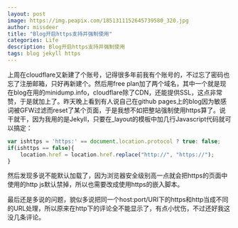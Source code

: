 ```yaml
---
layout: post
image: https://img.peapix.com/1851311152645739580_320.jpg
author: missdeer
title: "Blog开启https支持并强制使用"
categories: Life
description: Blog开启https支持并强制使用
tags: blog jekyll https
---
```

上周在cloudflare又新建了个账号，记得很多年前我有个账号的，不过忘了密码也忘了注册邮箱，只好再新建个。然后用free plan加了两个域名，其中一个就是现在blog在用的minidump.info，cloudflare除了CDN，还能提供SSL，这点非常赞，于是就加上了。昨天晚上看到有人说自己在github pages上的blog因为敏感词被GFW过滤而reset了某个页面，于是我想不如把整站强制使用https算了。说干就干，因为我用的是Jekyll，只要在_layout的模板中加几行Javascript代码就可以搞定：

```js
var ishttps = 'https:' == document.location.protocol ? true: false;
if(ishttps == false){
    location.href = location.href.replace("http://", "https://");
}
```

然后发现多说不能默认加载了，因为浏览器安全级别高一点就会把https的页面中使用的http js默认禁掉，所以也需要改成使用https的嵌入脚本。

最后还是多说的问题，貌似多说把同一个host:port/URI下的https和http当成不同的URL处理，所以原来在http下的评论全不能显示了，有点小忧伤，不过还好我这没几条评论。
